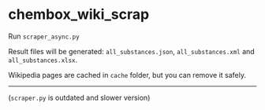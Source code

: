 # chembox_wiki_scrap

Run `scraper_async.py`

Result files will be generated: `all_substances.json`, `all_substances.xml` and `all_substances.xlsx`.

Wikipedia pages are cached in `cache` folder, but you can remove it safely.



---
(`scraper.py` is outdated and slower version)
